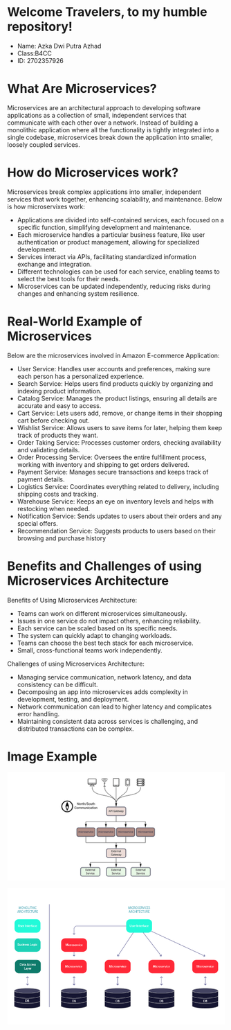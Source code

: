 # Welcome Travelers, to my humble repository!
- Name: Azka Dwi Putra Azhad
- Class:B4CC
- ID: 2702357926


# What Are Microservices?

Microservices are an architectural approach to developing software applications as a collection of small, independent services that communicate with each other over a network. Instead of building a monolithic application where all the functionality is tightly integrated into a single codebase, microservices break down the application into smaller, loosely coupled services.

# How do Microservices work?

Microservices break complex applications into smaller, independent services that work together, enhancing scalability, and maintenance. Below is how microservixes work:

- Applications are divided into self-contained services, each focused on a specific function, simplifying development and maintenance.
- Each microservice handles a particular business feature, like user authentication or product management, allowing for specialized development.
- Services interact via APIs, facilitating standardized information exchange and integration.
- Different technologies can be used for each service, enabling teams to select the best tools for their needs.
- Microservices can be updated independently, reducing risks during changes and enhancing system resilience.

# Real-World Example of Microservices

Below are the microservices involved in Amazon E-commerce Application:

- User Service: Handles user accounts and preferences, making sure each person has a personalized experience.
- Search Service: Helps users find products quickly by organizing and indexing product information.
- Catalog Service: Manages the product listings, ensuring all details are accurate and easy to access.
- Cart Service: Lets users add, remove, or change items in their shopping cart before checking out.
- Wishlist Service: Allows users to save items for later, helping them keep track of products they want.
- Order Taking Service: Processes customer orders, checking availability and validating details.
- Order Processing Service: Oversees the entire fulfillment process, working with inventory and shipping to get orders delivered.
- Payment Service: Manages secure transactions and keeps track of payment details.
- Logistics Service: Coordinates everything related to delivery, including shipping costs and tracking.
- Warehouse Service: Keeps an eye on inventory levels and helps with restocking when needed.
- Notification Service: Sends updates to users about their orders and any special offers.
- Recommendation Service: Suggests products to users based on their browsing and purchase history

# Benefits and Challenges of using Microservices Architecture

Benefits of Using Microservices Architecture:
- Teams can work on different microservices simultaneously.
- Issues in one service do not impact others, enhancing reliability.
- Each service can be scaled based on its specific needs.
- The system can quickly adapt to changing workloads.
- Teams can choose the best tech stack for each microservice.
- Small, cross-functional teams work independently.

Challenges of using Microservices Architecture:
- Managing service communication, network latency, and data consistency can be difficult.
- Decomposing an app into microservices adds complexity in development, testing, and deployment.
- Network communication can lead to higher latency and complicates error handling.
- Maintaining consistent data across services is challenging, and distributed transactions can be complex.

# Image Example

![alt text](micro.png)

![alt text](compare.png)